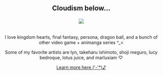 ## <p align="center">Cloudism below...</p>
<div align="center">
  <img src="https://files.catbox.moe/84ciaz.gif">
</div>
ㅤ

<p align="center">I love kingdom hearts, final fantasy, persona, dragon ball, and a bunch of other video game + animanga series ^_<</p>

<p align="center">Some of my favorite artists are lyn, takeharu ishimoto, shoji meguro, lucy bedroque, lotus juice, and marluxiam ♡</p>

<div align="center">
  
  <a href="">[Learn more here ('-'*)♪](https://guns.lol/adventchildren)
</div>
